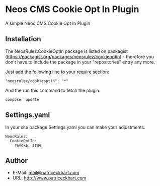 # Neos CMS Cookie Opt In Plugin

A simple Neos CMS Cookie Opt In Plugin

## Installation

The NeosRulez.CookieOptIn package is listed on packagist (https://packagist.org/packages/neosrulez/cookieoptin) - therefore you don't have to include the package in your "repositories" entry any more.

Just add the following line to your require section:

```
"neosrulez/cookieoptin": "*"
```

And the run this command to fetch the plugin:

```
composer update
```

## Settings.yaml

In your site package Settings.yaml you can make your adjustments.

```
NeosRulez:
  CookieOptIn:
    revoke: true
```

## Author

* E-Mail: mail@patriceckhart.com 
* URL: http://www.patriceckhart.com 